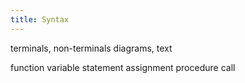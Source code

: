 ```yaml
---
title: Syntax
---
```


terminals, non-terminals
diagrams, text

function
variable
statement
assignment
procedure call

